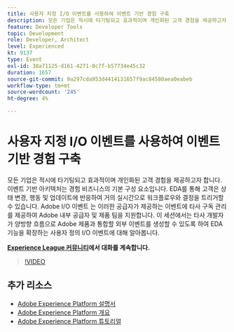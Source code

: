 ```yaml
---
title: 사용자 지정 I/O 이벤트를 사용하여 이벤트 기반 경험 구축
description: 모든 기업은 적시에 타기팅되고 효과적이며 개인화된 고객 경험을 제공하고자 합니다. 이벤트 기반 아키텍처는 경험 비즈니스의 기본 구성 요소입니다. EDA를 통해 고객은 상태 변경, 행동 및 업데이트에 반응하여 거의 실시간으로 워크플로우와 결정을 트리거할 수 있습니다. Adobe I/O 이벤트 는 이러한 공급자가 제공하는 이벤트에 타사 구독 관리를 제공하여 Adobe 내부 공급자 및 제품 팀을 지원합니다. 이 세션에서는 타사 개발자가 양방향 흐름으로 Adobe 제품과 통합할 외부 이벤트를 생성할 수 있도록 하여 EDA 기능을 확장하는 사용자 정의 I/O 이벤트에 대해 알아봅니다.
feature: Developer Tools
topic: Development
role: Developer, Architect
level: Experienced
kt: 9137
type: Event
exl-id: 38a71125-d161-4271-8c7f-b57734e45c32
duration: 1657
source-git-commit: 9a297cda953d4414131657f9ac84580aea0eabeb
workflow-type: tm+mt
source-wordcount: '245'
ht-degree: 4%

---
```


# 사용자 지정 I/O 이벤트를 사용하여 이벤트 기반 경험 구축

모든 기업은 적시에 타기팅되고 효과적이며 개인화된 고객 경험을 제공하고자 합니다. 이벤트 기반 아키텍처는 경험 비즈니스의 기본 구성 요소입니다. EDA를 통해 고객은 상태 변경, 행동 및 업데이트에 반응하여 거의 실시간으로 워크플로우와 결정을 트리거할 수 있습니다. Adobe I/O 이벤트 는 이러한 공급자가 제공하는 이벤트에 타사 구독 관리를 제공하여 Adobe 내부 공급자 및 제품 팀을 지원합니다. 이 세션에서는 타사 개발자가 양방향 흐름으로 Adobe 제품과 통합할 외부 이벤트를 생성할 수 있도록 하여 EDA 기능을 확장하는 사용자 정의 I/O 이벤트에 대해 알아봅니다.

**[Experience League 커뮤니티](https://adobe.ly/3kXfjdx)에서 대화를 계속합니다.**

>[!VIDEO](https://video.tv.adobe.com/v/337616/?quality=12&learn=on&hidetitle=true)

## 추가 리소스

- [Adobe Experience Platform 설명서](https://experienceleague.adobe.com/docs/experience-platform.html?lang=ko)
- [Adobe Experience Platform 개요](https://experienceleague.adobe.com/docs/experience-platform/landing/home.html?lang=ko)
- [Adobe Experience Platform 튜토리얼](https://experienceleague.adobe.com/docs/platform-learn/tutorials/overview.html?lang=ko)

